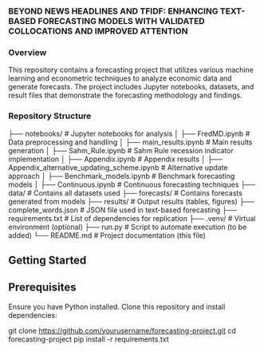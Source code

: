 ### BEYOND NEWS HEADLINES AND TFIDF: ENHANCING TEXT-BASED FORECASTING MODELS WITH VALIDATED COLLOCATIONS AND IMPROVED ATTENTION

### Overview
This repository contains a forecasting project that utilizes various machine learning and econometric techniques to analyze economic data and generate forecasts. The project includes Jupyter notebooks, datasets, and result files that demonstrate the forecasting methodology and findings.

### Repository Structure

├── notebooks/                     # Jupyter notebooks for analysis
│   ├── FredMD.ipynb               # Data preprocessing and handling
│   ├── main_results.ipynb         # Main results generation
│   ├── Sahm_Rule.ipynb            # Sahm Rule recession indicator implementation
│   ├── Appendix.ipynb             # Appendix results
│   ├── Appendix_alternative_updating_scheme.ipynb  # Alternative update approach
│   ├── Benchmark_models.ipynb     # Benchmark forecasting models
│   ├── Continuous.ipynb           # Continuous forecasting techniques
├── data/                          # Contains all datasets used
├── forecasts/                     # Contains forecasts generated from models
├── results/                        # Output results (tables, figures)
├── complete_words.json            # JSON file used in text-based forecasting
├── requirements.txt               # List of dependencies for replication
├── .venv/                         # Virtual environment (optional)
├── run.py                         # Script to automate execution (to be added)
└── README.md                      # Project documentation (this file)

## Getting Started

## Prerequisites
Ensure you have Python installed. Clone this repository and install dependencies:

git clone https://github.com/yourusername/forecasting-project.git
cd forecasting-project
pip install -r requirements.txt
